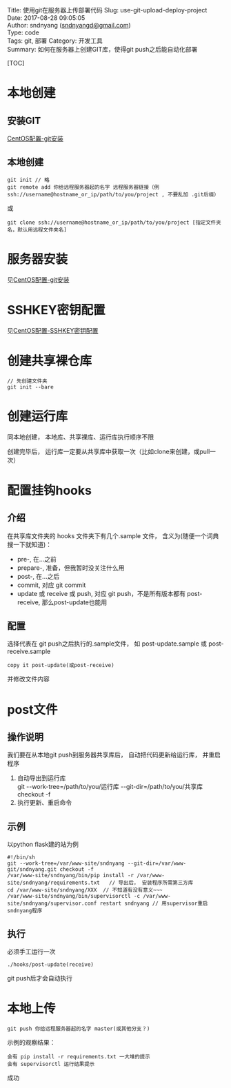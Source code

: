 Title: 使用git在服务器上传部署代码
Slug: use-git-upload-deploy-project  
Date: 2017-08-28 09:05:05  
Author: sndnyang (sndnyangd@gmail.com)  
Type: code   
Tags: git, 部署
Category: 开发工具    
Summary: 如何在服务器上创建GIT库，使得git push之后能自动化部署    
  
[TOC]

# 本地创建

## 安装GIT

[CentOS配置-git安装](config-centOS-install-git)

## 本地创建

    git init // 略
    git remote add 你给远程服务器起的名字 远程服务器链接（例ssh://username@hostname_or_ip/path/to/you/project , 不要乱加 .git后缀）
或

    git clone ssh://username@hostname_or_ip/path/to/you/project [指定文件夹名，默认用远程文件夹名]

# 服务器安装

见[CentOS配置-git安装](http://sndnyang.github.io/config-centOS-install-git.html)

# SSHKEY密钥配置

见[CentOS配置-SSHKEY密钥配置](http://sndnyang.github.io/config-centOS-config-sshkey.html)

# 创建共享裸仓库

    // 先创建文件夹
    git init --bare

# 创建运行库

同本地创建， 本地库、共享裸库、运行库执行顺序不限

创建完毕后， 运行库一定要从共享库中获取一次（比如clone来创建，或pull一次）

# 配置挂钩hooks

## 介绍

在共享库文件夹的 hooks 文件夹下有几个.sample 文件， 含义为(随便一个词典搜一下就知道)：

- pre-, 在...之前
- prepare-, 准备，但我暂时没关注什么用
- post-, 在...之后
- commit, 对应 git commit
- update 或 receive 或 push, 对应 git push，不是所有版本都有 post-receive, 那么post-update也能用

## 配置

选择代表在 git push之后执行的.sample文件， 如 post-update.sample 或 post-receive.sample

    copy it post-update(或post-receive)

并修改文件内容

# post文件

## 操作说明

我们要在从本地git push到服务器共享库后， 自动把代码更新给运行库， 并重启程序

1. 自动导出到运行库    
        git --work-tree=/path/to/you/运行库 --git-dir=/path/to/you/共享库 checkout -f
2. 执行更新、重启命令

## 示例

以python flask建的站为例

    #!/bin/sh
    git --work-tree=/var/www-site/sndnyang --git-dir=/var/www-git/sndnyang.git checkout -f
    /var/www-site/sndnyang/bin/pip install -r /var/www-site/sndnyang/requirements.txt   // 导出后， 安装程序所需第三方库
    cd /var/www-site/sndnyang/XXX  // 不知道有没有意义~~~
    /var/www-site/sndnyang/bin/supervisorctl -c /var/www-site/sndnyang/supervisor.conf restart sndnyang // 用supervisor重启sndnyang程序

## 执行

必须手工运行一次

    ./hooks/post-update(receive)

git push后才会自动执行

# 本地上传

    git push 你给远程服务器起的名字 master(或其他分支？)

示例的观察结果：

    会有 pip install -r requirements.txt 一大堆的提示  
    会有 supervisorctl 运行结果提示

成功
